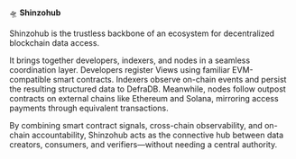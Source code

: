 🛸 **Shinzohub**

Shinzohub is the trustless backbone of an ecosystem for decentralized blockchain data access.

It brings together developers, indexers, and nodes in a seamless coordination layer. Developers register Views using familiar EVM-compatible smart contracts. Indexers observe on-chain events and persist the resulting structured data to DefraDB. Meanwhile, nodes follow outpost contracts on external chains like Ethereum and Solana, mirroring access payments through equivalent transactions.

By combining smart contract signals, cross-chain observability, and on-chain accountability, Shinzohub acts as the connective hub between data creators, consumers, and verifiers—without needing a central authority.
